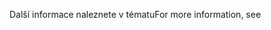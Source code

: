 <span data-ttu-id="dcee6-101">Další informace naleznete v tématu</span><span class="sxs-lookup"><span data-stu-id="dcee6-101">For more information, see</span></span>